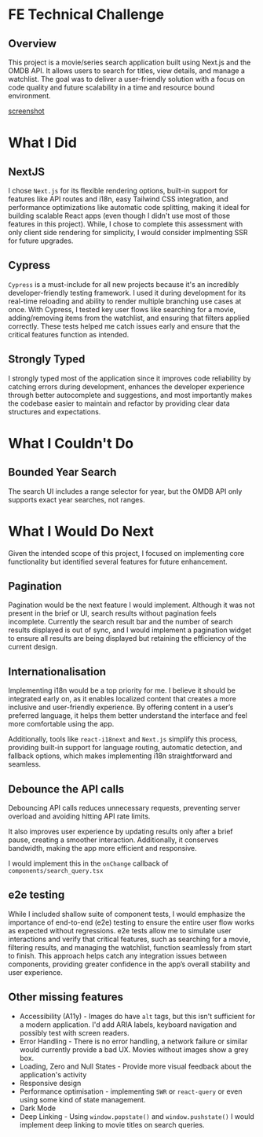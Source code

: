 # FE Technical Challenge

## Overview

This project is a movie/series search application built using Next.js and the OMDB API. It allows users to search for titles, view details, and manage a watchlist. The goal was to deliver a user-friendly solution with a focus on code quality and future scalability in a time and resource bound environment.

[screenshot](https://github.com/oliyoung/aligent/blob/7c4b161c8b594a826a283f493509165619dcf3bb/screenshot.png)

# What I Did

## NextJS

I chose `Next.js` for its flexible rendering options, built-in support for features like API routes and i18n, easy Tailwind CSS integration, and performance optimizations like automatic code splitting, making it ideal for building scalable React apps (even though I didn't use most of those features in this project). While, I chose to complete this assessment with only client side rendering for simplicity, I would consider implmenting SSR for future upgrades.

## Cypress

`Cypress` is a must-include for all new projects because it's an incredibly developer-friendly testing framework. I used it during development for its real-time reloading and ability to render multiple branching use cases at once. With Cypress, I tested key user flows like searching for a movie, adding/removing items from the watchlist, and ensuring that filters applied correctly. These tests helped me catch issues early and ensure that the critical features function as intended.

## Strongly Typed

I strongly typed most of the application since it improves code reliability by catching errors during development, enhances the developer experience through better autocomplete and suggestions, and most importantly makes the codebase easier to maintain and refactor by providing clear data structures and expectations.

# What I Couldn't Do

## Bounded Year Search

The search UI includes a range selector for year, but the OMDB API only supports exact year searches, not ranges.

# What I Would Do Next

Given the intended scope of this project, I focused on implementing core functionality but identified several features for future enhancement.

## Pagination

Pagination would be the next feature I would implement. Although it was not present in the brief or UI, search results without pagination feels incomplete. Currently the search result bar and the number of search results displayed is out of sync, and I would implement a pagination widget to ensure all results are being displayed but retaining the efficiency of the current design.

## Internationalisation

Implementing i18n would be a top priority for me. I believe it should be integrated early on, as it enables localized content that creates a more inclusive and user-friendly experience. By offering content in a user’s preferred language, it helps them better understand the interface and feel more comfortable using the app.

Additionally, tools like `react-i18next` and `Next.js` simplify this process, providing built-in support for language routing, automatic detection, and fallback options, which makes implementing i18n straightforward and seamless.

## Debounce the API calls

Debouncing API calls reduces unnecessary requests, preventing server overload and avoiding hitting API rate limits.

It also improves user experience by updating results only after a brief pause, creating a smoother interaction. Additionally, it conserves bandwidth, making the app more efficient and responsive.

I would implement this in the `onChange` callback of `components/search_query.tsx`

## e2e testing

While I included shallow suite of component tests, I would emphasize the importance of end-to-end (e2e) testing to ensure the entire user flow works as expected without regressions. e2e tests allow me to simulate user interactions and verify that critical features, such as searching for a movie, filtering results, and managing the watchlist, function seamlessly from start to finish. This approach helps catch any integration issues between components, providing greater confidence in the app’s overall stability and user experience.

## Other missing features

* Accessibility (A11y) - Images do have `alt` tags, but this isn't sufficient for a modern application. I'd add ARIA labels, keyboard navigation and possibly test with screen readers.
* Error Handling - There is no error handling, a network failure or similar would currently provide a bad UX. Movies without images show a grey box.
* Loading, Zero and Null States - Provide more visual feedback about the application's activity
* Responsive design
* Performance optimisation - implementing `SWR` or `react-query` or even using some kind of state management.
* Dark Mode
* Deep Linking - Using `window.popstate()` and `window.pushstate()` I would implement deep linking to movie titles on search queries.



